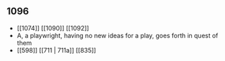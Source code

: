## 1096
- [[1074]] [[1090]] [[1092]] 
- A, a playwright, having no new ideas for a play, goes forth in quest of them
- [[598]] [[711 | 711a]] [[835]] 

